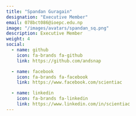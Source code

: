 ```yaml
---
title: "Spandan Guragain"
designation: "Executive Member"
email: 078bct086@ioepc.edu.np
image: "/images/avatars/spandan_sq.png"
description: Executive Member
weight: 4
social:
  - name: github
    icon: fa-brands fa-github
    link: https://github.com/andsnap

  - name: facebook
    icon: fa-brands fa-facebook
    link: https://www.facebook.com/scientiac

  - name: linkedin
    icon: fa-brands fa-linkedin
    link: https://www.linkedin.com/in/scientiac
---
```


